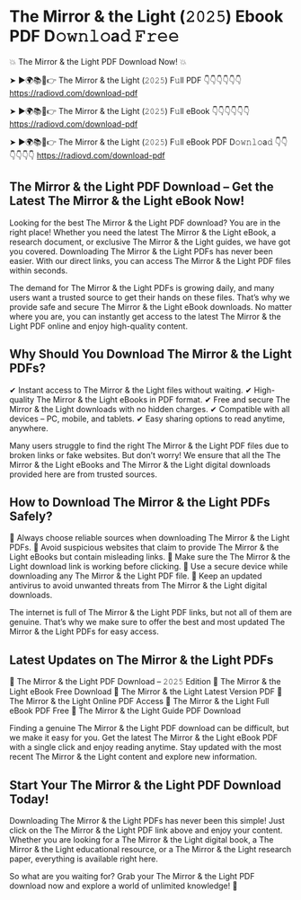 # The Mirror & the Light (𝟸𝟶𝟸𝟻) Ebook PDF D𝚘𝚠𝚗𝚕𝚘a𝚍 𝙵𝚛𝚎𝚎

💥 The Mirror & the Light PDF Download Now! 💥

➤ ►🌍📚📱👉 The Mirror & the Light (𝟸𝟶𝟸𝟻) F𝚞ll PDF 👇👇👇👇👇👇
https://radiovd.com/download-pdf

➤ ►🌍📚📱👉 The Mirror & the Light (𝟸𝟶𝟸𝟻) F𝚞ll eBook 👇👇👇👇👇👇
https://radiovd.com/download-pdf

➤ ►🌍📚📱👉 The Mirror & the Light (𝟸𝟶𝟸𝟻) F𝚞ll eBook PDF D𝚘𝚠𝚗𝚕𝚘a𝚍 👇👇👇👇👇👇
https://radiovd.com/download-pdf

## The Mirror & the Light PDF Download – Get the Latest The Mirror & the Light eBook Now!

Looking for the best The Mirror & the Light PDF download? You are in the right place! Whether you need the latest The Mirror & the Light eBook, a research document, or exclusive The Mirror & the Light guides, we have got you covered. Downloading The Mirror & the Light PDFs has never been easier. With our direct links, you can access The Mirror & the Light PDF files within seconds.

The demand for The Mirror & the Light PDFs is growing daily, and many users want a trusted source to get their hands on these files. That’s why we provide safe and secure The Mirror & the Light eBook downloads. No matter where you are, you can instantly get access to the latest The Mirror & the Light PDF online and enjoy high-quality content.

## Why Should You Download The Mirror & the Light PDFs?

✔ Instant access to The Mirror & the Light files without waiting.
✔ High-quality The Mirror & the Light eBooks in PDF format.
✔ Free and secure The Mirror & the Light downloads with no hidden charges.
✔ Compatible with all devices – PC, mobile, and tablets.
✔ Easy sharing options to read anytime, anywhere.

Many users struggle to find the right The Mirror & the Light PDF files due to broken links or fake websites. But don’t worry! We ensure that all the The Mirror & the Light eBooks and The Mirror & the Light digital downloads provided here are from trusted sources.

## How to Download The Mirror & the Light PDFs Safely?

📌 Always choose reliable sources when downloading The Mirror & the Light PDFs.
📌 Avoid suspicious websites that claim to provide The Mirror & the Light eBooks but contain misleading links.
📌 Make sure the The Mirror & the Light download link is working before clicking.
📌 Use a secure device while downloading any The Mirror & the Light PDF file.
📌 Keep an updated antivirus to avoid unwanted threats from The Mirror & the Light digital downloads.

The internet is full of The Mirror & the Light PDF links, but not all of them are genuine. That’s why we make sure to offer the best and most updated The Mirror & the Light PDFs for easy access.

## Latest Updates on The Mirror & the Light PDFs

🔹 The Mirror & the Light PDF Download – 𝟸𝟶𝟸𝟻 Edition
🔹 The Mirror & the Light eBook Free Download
🔹 The Mirror & the Light Latest Version PDF
🔹 The Mirror & the Light Online PDF Access
🔹 The Mirror & the Light Full eBook PDF Free
🔹 The Mirror & the Light Guide PDF Download

Finding a genuine The Mirror & the Light PDF download can be difficult, but we make it easy for you. Get the latest The Mirror & the Light eBook PDF with a single click and enjoy reading anytime. Stay updated with the most recent The Mirror & the Light content and explore new information.

## Start Your The Mirror & the Light PDF Download Today!

Downloading The Mirror & the Light PDFs has never been this simple! Just click on the The Mirror & the Light PDF link above and enjoy your content. Whether you are looking for a The Mirror & the Light digital book, a The Mirror & the Light educational resource, or a The Mirror & the Light research paper, everything is available right here.

So what are you waiting for? Grab your The Mirror & the Light PDF download now and explore a world of unlimited knowledge! 🚀